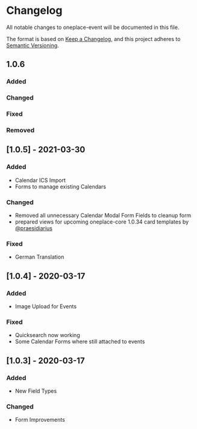 # Changelog

All notable changes to oneplace-event will be documented in this file.

The format is based on [Keep a Changelog](https://keepachangelog.com/en/1.0.0/),
and this project adheres to [Semantic Versioning](https://semver.org/spec/v2.0.0.html).

## 1.0.6 

### Added

### Changed

### Fixed

### Removed

## [1.0.5] - 2021-03-30

### Added

- Calendar ICS Import
- Forms to manage existing Calendars

### Changed

- Removed all unnecessary Calendar Modal Form Fields to cleanup form
- prepared views for upcoming oneplace-core 1.0.34 card templates by [@praesidiarius](https://github.com/OnePlc/PLC_X_Core/issues/35)

### Fixed

- German Translation

## [1.0.4] - 2020-03-17

### Added

- Image Upload for Events

### Fixed

- Quicksearch now working
- Some Calendar Forms where still attached to events

## [1.0.3] - 2020-03-17

### Added

- New Field Types

### Changed

- Form Improvements